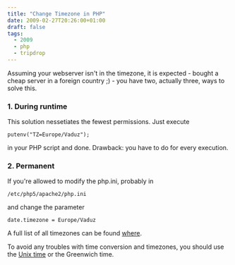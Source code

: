 ```yaml
---
title: "Change Timezone in PHP"
date: 2009-02-27T20:26:00+01:00
draft: false
tags: 
  - 2009
  - php
  - tripdrop
---
```


Assuming your webserver isn't in the timezone, it is expected - bought a cheap server in a foreign country ;) - you have two, actually three, ways to solve this.

### 1. During runtime
This solution nessetiates the fewest permissions. Just execute

```
putenv("TZ=Europe/Vaduz");
```
in your PHP script and done. Drawback: you have to do for every execution.

### 2. Permanent

If you're allowed to modify the php.ini, probably in

```
/etc/php5/apache2/php.ini
```

and change the parameter

```
date.timezone = Europe/Vaduz
```

A full list of all timezones can be found [where](http://www.php.net/manual/en/timezones.php).

To avoid any troubles with time conversion and timezones, you should use the [Unix time](http://en.wikipedia.org/wiki/Unix_time) or the Greenwich time.

